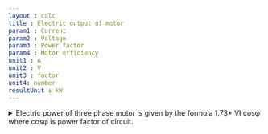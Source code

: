 ```yaml
---
layout : calc
title : Electric output of motor
param1 : Current
param2 : Voltage
param3 : Power factor
param4 : Motor efficiency
unit1 : A
unit2 : V
unit3 : factor
unit4: number
resultUnit : kW
---
```



<details>
<summary>
Electric power of three phase motor is given by the formula 1.73* VI cosφ where cosφ is power factor of circuit.
</summary>
Electric power is the rate of doing work or transferring energy, measured inwatts (W), kilowatts (kW) or horsepower (hp).  
One watt is equal to one joule per second or one newton-meter per second. One horsepower is equal to 746 watts or 550 foot-pounds per second. 

In an electric motor, the mechanical power output is defined as the product of the rotational speed (in revolutions per minute or RPM) and the torque (in pound-feet or newton-meters).  

The torque is the twisting force that makes the motor run and is active from 0% to 100% operating speed.  

The power output depends on the speed of the motor and is zero at 0% speed and normally at its maximum at operating speed.  

The efficiency of an electric motor is the ratio of the mechanical power output to the electrical power input.

The electrical power input is the product of the voltage, current and power factor of the motor.

The efficiency of a motor indicates how well it converts electrical energy into mechanical energy. The higher the efficiency, the less energy is wasted as heat and the lower the operating cost.
</details>

<script>  
    const inputs = document.querySelectorAll('.outlined-field input:not([readonly])');    
    inputs.forEach(input => {
      // Check on input
      input.addEventListener('input', () => {
        if (input.value) {
          input.closest('.outlined-field').classList.add('has-content');
        } else {
          input.closest('.outlined-field').classList.remove('has-content');
        }        
        // Auto-calculate on every input change
        calculate();
      });      
      // Check on page load
      if (input.value) {
        input.closest('.outlined-field').classList.add('has-content');
      }
    });

    // Calculate function 
    function calculate() {
      const v1 = parseFloat(document.getElementById('param1').value) || 0;
      const v2 = parseFloat(document.getElementById('param2').value) || 0;      
      const v3= parseFloat(document.getElementById('param3').value) || 0;
      const v4= parseFloat(document.getElementById('param4').value) || 0;      
     
      const result = (v1 * v2 * v3* v4 * 1.73 / 1000)      
      document.getElementById('result').value = result.toFixed(2);
    }
</script>



